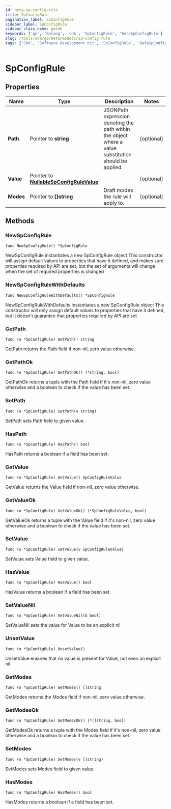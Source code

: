 ```yaml
---
id: beta-sp-config-rule
title: SpConfigRule
pagination_label: SpConfigRule
sidebar_label: SpConfigRule
sidebar_class_name: gosdk
keywords: ['go', 'Golang', 'sdk', 'SpConfigRule', 'BetaSpConfigRule'] 
slug: /tools/sdk/go/beta/models/sp-config-rule
tags: ['SDK', 'Software Development Kit', 'SpConfigRule', 'BetaSpConfigRule']
---
```


# SpConfigRule

## Properties

Name | Type | Description | Notes
------------ | ------------- | ------------- | -------------
**Path** | Pointer to **string** | JSONPath expression denoting the path within the object where a value substitution should be applied. | [optional] 
**Value** | Pointer to [**NullableSpConfigRuleValue**](sp-config-rule-value) |  | [optional] 
**Modes** | Pointer to **[]string** | Draft modes the rule will apply to. | [optional] 

## Methods

### NewSpConfigRule

`func NewSpConfigRule() *SpConfigRule`

NewSpConfigRule instantiates a new SpConfigRule object
This constructor will assign default values to properties that have it defined,
and makes sure properties required by API are set, but the set of arguments
will change when the set of required properties is changed

### NewSpConfigRuleWithDefaults

`func NewSpConfigRuleWithDefaults() *SpConfigRule`

NewSpConfigRuleWithDefaults instantiates a new SpConfigRule object
This constructor will only assign default values to properties that have it defined,
but it doesn't guarantee that properties required by API are set

### GetPath

`func (o *SpConfigRule) GetPath() string`

GetPath returns the Path field if non-nil, zero value otherwise.

### GetPathOk

`func (o *SpConfigRule) GetPathOk() (*string, bool)`

GetPathOk returns a tuple with the Path field if it's non-nil, zero value otherwise
and a boolean to check if the value has been set.

### SetPath

`func (o *SpConfigRule) SetPath(v string)`

SetPath sets Path field to given value.

### HasPath

`func (o *SpConfigRule) HasPath() bool`

HasPath returns a boolean if a field has been set.

### GetValue

`func (o *SpConfigRule) GetValue() SpConfigRuleValue`

GetValue returns the Value field if non-nil, zero value otherwise.

### GetValueOk

`func (o *SpConfigRule) GetValueOk() (*SpConfigRuleValue, bool)`

GetValueOk returns a tuple with the Value field if it's non-nil, zero value otherwise
and a boolean to check if the value has been set.

### SetValue

`func (o *SpConfigRule) SetValue(v SpConfigRuleValue)`

SetValue sets Value field to given value.

### HasValue

`func (o *SpConfigRule) HasValue() bool`

HasValue returns a boolean if a field has been set.

### SetValueNil

`func (o *SpConfigRule) SetValueNil(b bool)`

 SetValueNil sets the value for Value to be an explicit nil

### UnsetValue
`func (o *SpConfigRule) UnsetValue()`

UnsetValue ensures that no value is present for Value, not even an explicit nil
### GetModes

`func (o *SpConfigRule) GetModes() []string`

GetModes returns the Modes field if non-nil, zero value otherwise.

### GetModesOk

`func (o *SpConfigRule) GetModesOk() (*[]string, bool)`

GetModesOk returns a tuple with the Modes field if it's non-nil, zero value otherwise
and a boolean to check if the value has been set.

### SetModes

`func (o *SpConfigRule) SetModes(v []string)`

SetModes sets Modes field to given value.

### HasModes

`func (o *SpConfigRule) HasModes() bool`

HasModes returns a boolean if a field has been set.


